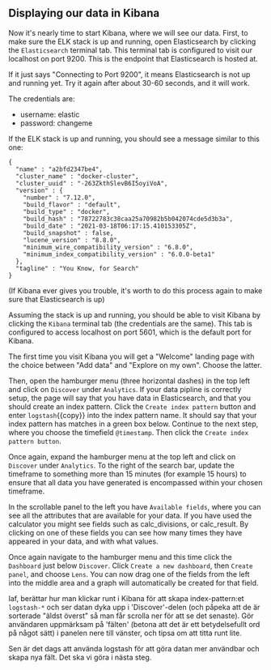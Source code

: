 <p></p>

## Displaying our data in Kibana

Now it's nearly time to start Kibana, where we will see our data. First, to make sure the ELK stack is up and running, open Elasticsearch by clicking the `Elasticsearch` terminal tab. This terminal tab is configured to visit our localhost on port 9200. This is the endpoint that Elasticsearch is hosted at.

If it just says "Connecting to Port 9200", it means Elasticsearch is not up and running yet. Try it again after about 30-60 seconds, and it will work.

The credentials are:
* username: elastic
* password: changeme

If the ELK stack is up and running, you should see a message similar to this one:

```
{
  "name" : "a2bfd2347be4",
  "cluster_name" : "docker-cluster",
  "cluster_uuid" : "-263ZkthSlevB6I5oyiVoA",
  "version" : {
    "number" : "7.12.0",
    "build_flavor" : "default",
    "build_type" : "docker",
    "build_hash" : "78722783c38caa25a70982b5b042074cde5d3b3a",
    "build_date" : "2021-03-18T06:17:15.410153305Z",
    "build_snapshot" : false,
    "lucene_version" : "8.8.0",
    "minimum_wire_compatibility_version" : "6.8.0",
    "minimum_index_compatibility_version" : "6.0.0-beta1"
  },
  "tagline" : "You Know, for Search"
}
```

(If Kibana ever gives you trouble, it's worth to do this process again to make sure that Elasticsearch is up)

Assuming the stack is up and running, you should be able to visit Kibana by clicking the `Kibana` terminal tab (the credentials are the same). This tab is configured to access localhost on port 5601, which is the default port for Kibana.

The first time you visit Kibana you will get a "Welcome" landing page with the choice between "Add data" and "Explore on my own". Choose the latter.

<!-- Kanske lägg in bild på startsidan här, lade en bild under assets/kibana-startpage.png -->

Then, open the hamburger menu (three horizontal dashes) in the top left and click on `Discover` under `Analytics`. If your data pipline is correctly setup, the page will say that you have data in Elasticsearch, and that you should create an index pattern. Click the `Create index pattern` button and enter `logstash`{{copy}} into the index pattern name. It should say that your index pattern has matches in a green box below. Continue to the next step, where you choose the timefield `@timestamp`. Then click the `Create index pattern button`.

<!-- TODO: Se till att @timestamp timefield inte har sönder ngt annat. Jag valde alltid det undre alternativet, dvs att jag inte ville använda ngt timefield. /Andreas -->

Once again, expand the hamburger menu at the top left and click on `Discover` under `Analytics`. To the right of the search bar, update the timeframe to something more than 15 minutes (for example 15 hours) to ensure that all data you have generated is encompassed within your chosen timeframe.

In the scrollable panel to the left you have `Available fields`, where you can see all the attributes that are available for your data. If you have used the calculator you might see fields such as calc_divisions, or calc_result. By clicking on one of these fields you can see how many times they have appeared in your data, and with what values.

Once again navigate to the hamburger menu and this time click the `Dashboard` just below `Discover`. Click `Create a new dashboard`, then `Create panel`, and choose `Lens`. You can now drag one of the fields from the left into the middle area and a graph will automatically be created for that field.


Iaf, berättar hur man klickar runt i Kibana för att skapa index-pattern:et `logstash-*` och ser datan dyka upp i 'Discover'-delen (och påpeka att de är sorterade "äldst överst" så man får scrolla ner för att se det senaste). Gör användaren uppmärksam på 'fälten' (betona att det är ett betydelsefullt ord på något sätt) i panelen nere till vänster, och tipsa om att titta runt lite.

Sen är det dags att använda logstash för att göra datan mer användbar och skapa nya fält. Det ska vi göra i nästa steg.